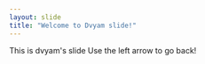 ```yaml
---
layout: slide
title: "Welcome to Dvyam slide!"
---
```

This is dvyam's slide
Use the left arrow to go back!